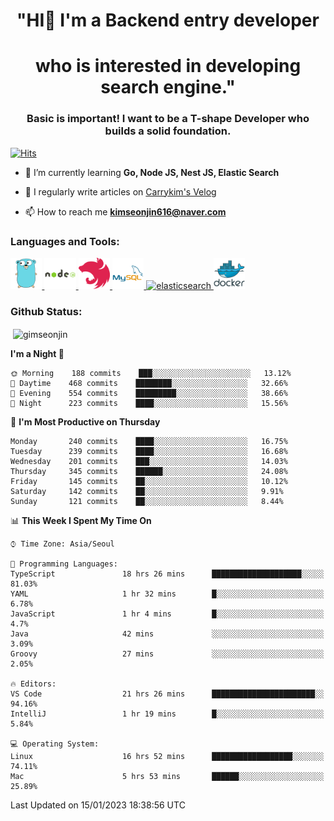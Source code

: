 <h1 align="center">"HI👋 I'm a Backend entry developer </h1>
<h1 align="center"> who is interested in developing search engine."</h1>
<h3 align="center">Basic is important! I want to be a T-shape Developer who builds a solid foundation.</h3>

[![Hits](https://hits.seeyoufarm.com/api/count/incr/badge.svg?url=https%3A%2F%2Fgithub.com%2Fgimseonjin&count_bg=%2318BFE5&title_bg=%23555555&icon=ko-fi.svg&icon_color=%23E7E7E7&title=hits&edge_flat=false)](https://hits.seeyoufarm.com)

- 🌱 I’m currently learning **Go, Node JS, Nest JS, Elastic Search**

- 📝 I regularly write articles on [Carrykim's Velog](https://velog.io/@carrykim)

- 📫 How to reach me **kimseonjin616@naver.com**


<h3 align="left">Languages and Tools:</h3>
<p align="left"> 
<a href="https://golang.org" target="_blank" rel="noreferrer"> <img src="https://raw.githubusercontent.com/devicons/devicon/master/icons/go/go-original.svg" alt="go" width="10%" height="10%"/> </a>
<a href="https://nodejs.org" target="_blank" rel="noreferrer"> <img src="https://raw.githubusercontent.com/devicons/devicon/master/icons/nodejs/nodejs-original-wordmark.svg" alt="nodejs" width="10%" height="10%"/> </a> <a></a>
<a href="https://nestjs.com/" target="_blank" rel="noreferrer"> <img src="https://raw.githubusercontent.com/devicons/devicon/master/icons/nestjs/nestjs-plain.svg" alt="nestjs" width="10%" height="10%"/> </a> 
<a href="https://www.mysql.com/" target="_blank" rel="noreferrer"> <img src="https://raw.githubusercontent.com/devicons/devicon/master/icons/mysql/mysql-original-wordmark.svg" alt="mysql" width="10%" height="10%"/>  </a>
 <a href="https://www.elastic.co" target="_blank" rel="noreferrer"> <img src="https://www.vectorlogo.zone/logos/elastic/elastic-icon.svg" alt="elasticsearch" width="10%" height="10%"/> </a> 
 <a href="https://www.docker.com/" target="_blank" rel="noreferrer"> <img src="https://raw.githubusercontent.com/devicons/devicon/master/icons/docker/docker-original-wordmark.svg" alt="docker" width="10%" height="10%"/> </a>
</p>


<h3 align="left">Github Status:</h3>
<p align="left">
 <p>&nbsp;<img align="center" src="https://github-readme-stats.vercel.app/api?username=gimseonjin&show_icons=true&locale=en" alt="gimseonjin" /></p>
</p>


<!--START_SECTION:waka-->
**I'm a Night 🦉** 

```text
🌞 Morning    188 commits    ███░░░░░░░░░░░░░░░░░░░░░░   13.12% 
🌆 Daytime    468 commits    ████████░░░░░░░░░░░░░░░░░   32.66% 
🌃 Evening    554 commits    █████████░░░░░░░░░░░░░░░░   38.66% 
🌙 Night      223 commits    ████░░░░░░░░░░░░░░░░░░░░░   15.56%

```
📅 **I'm Most Productive on Thursday** 

```text
Monday       240 commits    ████░░░░░░░░░░░░░░░░░░░░░   16.75% 
Tuesday      239 commits    ████░░░░░░░░░░░░░░░░░░░░░   16.68% 
Wednesday    201 commits    ███░░░░░░░░░░░░░░░░░░░░░░   14.03% 
Thursday     345 commits    ██████░░░░░░░░░░░░░░░░░░░   24.08% 
Friday       145 commits    ██░░░░░░░░░░░░░░░░░░░░░░░   10.12% 
Saturday     142 commits    ██░░░░░░░░░░░░░░░░░░░░░░░   9.91% 
Sunday       121 commits    ██░░░░░░░░░░░░░░░░░░░░░░░   8.44%

```


📊 **This Week I Spent My Time On** 

```text
⌚︎ Time Zone: Asia/Seoul

💬 Programming Languages: 
TypeScript               18 hrs 26 mins      ████████████████████░░░░░   81.03% 
YAML                     1 hr 32 mins        █░░░░░░░░░░░░░░░░░░░░░░░░   6.78% 
JavaScript               1 hr 4 mins         █░░░░░░░░░░░░░░░░░░░░░░░░   4.7% 
Java                     42 mins             ░░░░░░░░░░░░░░░░░░░░░░░░░   3.09% 
Groovy                   27 mins             ░░░░░░░░░░░░░░░░░░░░░░░░░   2.05%

🔥 Editors: 
VS Code                  21 hrs 26 mins      ███████████████████████░░   94.16% 
IntelliJ                 1 hr 19 mins        █░░░░░░░░░░░░░░░░░░░░░░░░   5.84%

💻 Operating System: 
Linux                    16 hrs 52 mins      ██████████████████░░░░░░░   74.11% 
Mac                      5 hrs 53 mins       ██████░░░░░░░░░░░░░░░░░░░   25.89%

```


 Last Updated on 15/01/2023 18:38:56 UTC
<!--END_SECTION:waka-->

